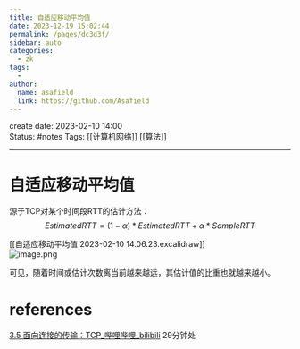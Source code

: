 ```yaml
---
title: 自适应移动平均值
date: 2023-12-19 15:02:44
permalink: /pages/dc3d3f/
sidebar: auto
categories:
  - zk
tags:
  - 
author: 
  name: asafield
  link: https://github.com/Asafield
---
```

create date: 2023-02-10 14:00  
Status: #notes
Tags: [[计算机网络]] [[算法]]

---

# 自适应移动平均值
源于TCP对某个时间段RTT的估计方法：
$$
EstimatedRTT = (1-\alpha)*EstimatedRTT +\alpha *SampleRTT
$$

[[自适应移动平均值 2023-02-10 14.06.23.excalidraw]]  
![image.png](https://pic-1312640559.cos.ap-chengdu.myqcloud.com/img/20230211162740.png)

可见，随着时间或估计次数离当前越来越远，其估计值的比重也就越来越小。

# references
[3.5 面向连接的传输：TCP_哔哩哔哩_bilibili](https://www.bilibili.com/video/BV1JV411t7ow?p=27&vd_source=e0607026c50ab3e4212e710a0fc5e8ed) 29分钟处